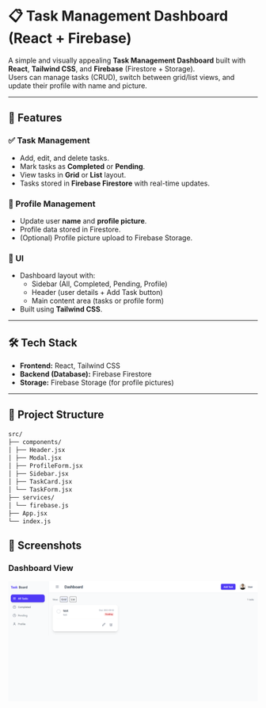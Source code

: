 # 📋 Task Management Dashboard (React + Firebase)

A simple and visually appealing **Task Management Dashboard** built with **React**, **Tailwind CSS**, and **Firebase** (Firestore + Storage).  
Users can manage tasks (CRUD), switch between grid/list views, and update their profile with name and picture.

---

## 🚀 Features

### ✅ Task Management

- Add, edit, and delete tasks.
- Mark tasks as **Completed** or **Pending**.
- View tasks in **Grid** or **List** layout.
- Tasks stored in **Firebase Firestore** with real-time updates.

### 👤 Profile Management

- Update user **name** and **profile picture**.
- Profile data stored in Firestore.
- (Optional) Profile picture upload to Firebase Storage.

### 🎨 UI

- Dashboard layout with:
  - Sidebar (All, Completed, Pending, Profile)
  - Header (user details + Add Task button)
  - Main content area (tasks or profile form)
- Built using **Tailwind CSS**.

---

## 🛠️ Tech Stack

- **Frontend:** React, Tailwind CSS
- **Backend (Database):** Firebase Firestore
- **Storage:** Firebase Storage (for profile pictures)

---

## 📂 Project Structure

```
src/
├── components/
│ ├── Header.jsx
│ ├── Modal.jsx
│ ├── ProfileForm.jsx
│ ├── Sidebar.jsx
│ ├── TaskCard.jsx
│ └── TaskForm.jsx
├── services/
│ └── firebase.js
├── App.jsx
└── index.js
```

## 📸 Screenshots

### Dashboard View

![Dashboard Screenshot](./public/dashboard.png)
